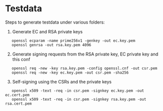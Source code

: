  # Testdata
 
 Steps to generate testdata under various folders:

   1. Generate EC and RSA private keys

   ```
      openssl ecparam -name prime256v1 -genkey -out ec.key.pem
      openssl genrsa -out rsa.key.pem 4096
   ```

   2. Generate signing requests from the RSA private key, EC private key and this conf

   ```
      openssl req -new -key rsa.key.pem -config openssl.cnf -out csr.pem
      openssl req -new -key ec.key.pem -out csr.pem -sha256
   ```

   3. Self-signing using the CSRs and the private keys

   ```
      openssl x509 -text -req -in csr.pem -signkey ec.key.pem -out ec.cert.pem
      openssl x509 -text -req -in csr.pem -signkey rsa.key.pem -out rsa.cert.pem
   ```

